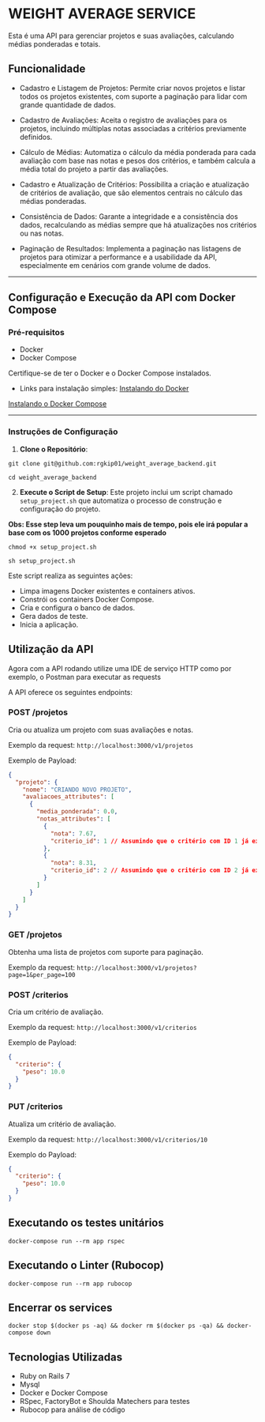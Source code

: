 # WEIGHT AVERAGE SERVICE

Esta é uma API para gerenciar projetos e suas avaliações, calculando médias ponderadas e totais.

## Funcionalidade
- Cadastro e Listagem de Projetos: Permite criar novos projetos e listar todos os projetos existentes, com suporte a paginação para lidar com grande quantidade de dados.

- Cadastro de Avaliações: Aceita o registro de avaliações para os projetos, incluindo múltiplas notas associadas a critérios previamente definidos.

- Cálculo de Médias: Automatiza o cálculo da média ponderada para cada avaliação com base nas notas e pesos dos critérios, e também calcula a média total do projeto a partir das avaliações.

- Cadastro e Atualização de Critérios: Possibilita a criação e atualização de critérios de avaliação, que são elementos centrais no cálculo das médias ponderadas.

- Consistência de Dados: Garante a integridade e a consistência dos dados, recalculando as médias sempre que há atualizações nos critérios ou nas notas.

- Paginação de Resultados: Implementa a paginação nas listagens de projetos para otimizar a performance e a usabilidade da API, especialmente em cenários com grande volume de dados.

---

## Configuração e Execução da API com Docker Compose
### Pré-requisitos

- Docker
- Docker Compose

Certifique-se de ter o Docker e o Docker Compose instalados.
- Links para instalação simples:
[Instalando do Docker](https://www.digitalocean.com/community/tutorials/how-to-install-and-use-docker-on-ubuntu-20-04)

[Instalando o Docker Compose](https://www.digitalocean.com/community/tutorials/how-to-install-and-use-docker-compose-on-ubuntu-20-04-pt)

---
### Instruções de Configuração

1. **Clone o Repositório**:

`git clone git@github.com:rgkip01/weight_average_backend.git`

`cd weight_average_backend`

2. **Execute o Script de Setup**:
Este projeto inclui um script chamado `setup_project.sh` que automatiza o processo de construção e configuração do projeto.

**Obs: Esse step leva um pouquinho mais de tempo, pois ele irá popular a base com os 1000 projetos conforme esperado** 

`chmod +x setup_project.sh`

`sh setup_project.sh`


Este script realiza as seguintes ações:
- Limpa imagens Docker existentes e containers ativos.
- Constrói os containers Docker Compose.
- Cria e configura o banco de dados.
- Gera dados de teste.
- Inicia a aplicação.


## Utilização da API

Agora com a API rodando utilize uma IDE de serviço HTTP
como por exemplo, o Postman para executar as requests


A API oferece os seguintes endpoints:

### POST /projetos

Cria ou atualiza um projeto com suas avaliações e notas.

Exemplo da request: `http://localhost:3000/v1/projetos`

Exemplo de Payload:

```json
{
  "projeto": {
    "nome": "CRIANDO NOVO PROJETO",
    "avaliacoes_attributes": [
      {
        "media_ponderada": 0.0,
        "notas_attributes": [
          {
            "nota": 7.67,
            "criterio_id": 1 // Assumindo que o critério com ID 1 já exista
          },
          {
            "nota": 8.31,
            "criterio_id": 2 // Assumindo que o critério com ID 2 já exista
          }
        ]
      }
    ]
  }
}

```

### GET /projetos

Obtenha uma lista de projetos com suporte para paginação.

Exemplo da request: `http://localhost:3000/v1/projetos?page=1&per_page=100`

### POST /criterios

Cria um critério de avaliação.

Exemplo da request: `http://localhost:3000/v1/criterios`

Exemplo de Payload:

```json
{
  "criterio": {
    "peso": 10.0
  }
}
```
### PUT /criterios
Atualiza um critério de avaliação.

Exemplo da request: `http://localhost:3000/v1/criterios/10`

Exemplo do Payload:

```json
{
  "criterio": {
    "peso": 10.0
  }
}
```

## Executando os testes unitários

`docker-compose run --rm app rspec`

## Executando o Linter (Rubocop)

`docker-compose run --rm app rubocop`


## Encerrar os services
`docker stop $(docker ps -aq) && docker rm $(docker ps -qa) && docker-compose down`


## Tecnologias Utilizadas

- Ruby on Rails 7
- Mysql
- Docker e Docker Compose
- RSpec, FactoryBot e Shoulda Matechers para testes
- Rubocop para análise de código
